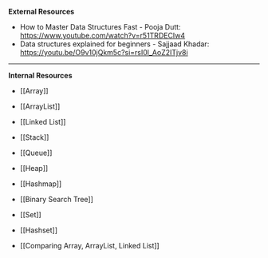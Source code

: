 **External Resources**
- How to Master Data Structures Fast - Pooja Dutt: https://www.youtube.com/watch?v=r51TRDECIw4
- Data structures explained for beginners - Sajjaad Khadar: https://youtu.be/O9v10jQkm5c?si=rsI0l_AoZ2ITjv8i
---

**Internal Resources**

- [[Array]]
- [[ArrayList]]
- [[Linked List]]
- [[Stack]]
- [[Queue]]
- [[Heap]]
- [[Hashmap]]
- [[Binary Search Tree]]
- [[Set]]
- [[Hashset]]

- [[Comparing Array, ArrayList, Linked List]]